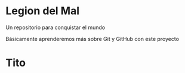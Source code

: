 # Legion del Mal
Un repositorio para conquistar el mundo

Básicamente aprenderemos más sobre Git y GitHub con este proyecto


# Tito



